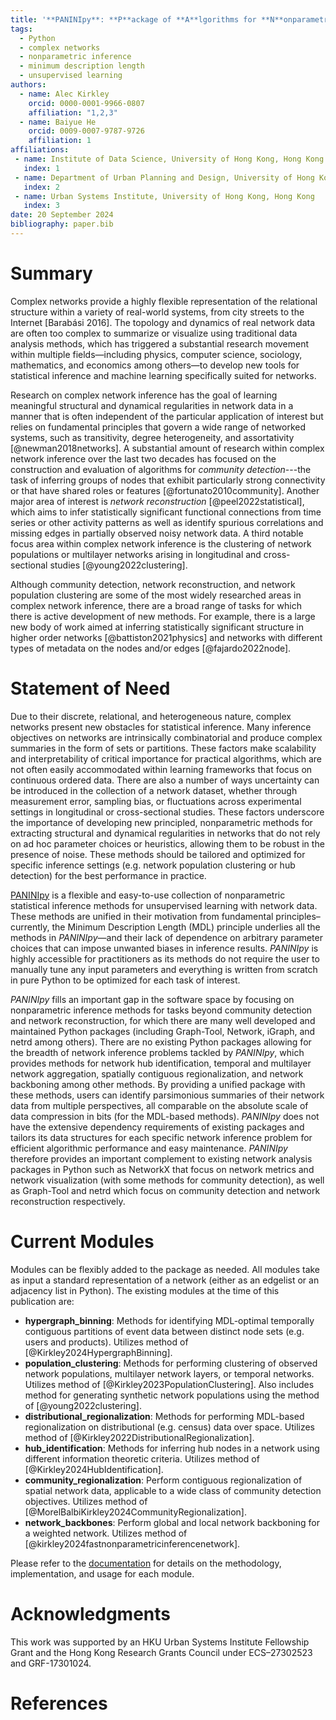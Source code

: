 ```yaml
---
title: '**PANINIpy**: **P**ackage of **A**lgorithms for **N**onparametric **I**nference with **N**etworks **I**n **P**ython'
tags:
  - Python
  - complex networks
  - nonparametric inference
  - minimum description length
  - unsupervised learning
authors:
  - name: Alec Kirkley
    orcid: 0000-0001-9966-0807
    affiliation: "1,2,3"
  - name: Baiyue He
    orcid: 0009-0007-9787-9726
    affiliation: 1
affiliations:
 - name: Institute of Data Science, University of Hong Kong, Hong Kong
   index: 1
 - name: Department of Urban Planning and Design, University of Hong Kong, Hong Kong
   index: 2
 - name: Urban Systems Institute, University of Hong Kong, Hong Kong
   index: 3
date: 20 September 2024
bibliography: paper.bib
---
```



# Summary

Complex networks provide a highly flexible representation of the relational structure within a variety of real-world systems, from city streets to the Internet [Barabási 2016]. The topology and dynamics of real network data are often too complex to summarize or visualize using traditional data analysis methods, which has triggered a substantial research movement within multiple fields—including physics, computer science, sociology, mathematics, and economics among others—to develop new tools for statistical inference and machine learning specifically suited for networks. 

Research on complex network inference has the goal of learning meaningful structural and dynamical regularities in network data in a manner that is often independent of the particular application of interest but relies on fundamental principles that govern a wide range of networked systems, such as transitivity, degree heterogeneity, and assortativity [@newman2018networks]. A substantial amount of research within complex network inference over the last two decades has focused on the construction and evaluation of algorithms for *community detection*---the task of inferring groups of nodes that exhibit particularly strong connectivity or that have shared roles or features [@fortunato2010community]. Another major area of interest is *network reconstruction* [@peel2022statistical], which aims to infer statistically significant functional connections from time series or other activity patterns as well as identify spurious correlations and missing edges in partially observed noisy network data. A third notable focus area within complex network inference is the clustering of network populations or multilayer networks arising in longitudinal and cross-sectional studies [@young2022clustering]. 

Although community detection, network reconstruction, and network population clustering are some of the most widely researched areas in complex network inference, there are a broad range of tasks for which there is active development of new methods. For example, there is a large new body of work aimed at inferring statistically significant structure in higher order networks [@battiston2021physics] and networks with different types of metadata on the nodes and/or edges [@fajardo2022node].

# Statement of Need

Due to their discrete, relational, and heterogeneous nature, complex networks present new obstacles for statistical inference. Many inference objectives on networks are intrinsically combinatorial and produce complex summaries in the form of sets or partitions. These factors make scalability and interpretability of critical importance for practical algorithms, which are not often easily accommodated within learning frameworks that focus on continuous ordered data. There are also a number of ways uncertainty can be introduced in the collection of a network dataset, whether through measurement error, sampling bias, or fluctuations across experimental settings in longitudinal or cross-sectional studies. These factors underscore the importance of developing new principled, nonparametric methods for extracting structural and dynamical regularities in networks that do not rely on ad hoc parameter choices or heuristics, allowing them to be robust in the presence of noise. These methods should be tailored and optimized for specific inference settings (e.g. network population clustering or hub detection) for the best performance in practice. 

[PANINIpy](https://github.com/baiyueh/PANINIpy) is a flexible and easy-to-use collection of nonparametric statistical inference methods for unsupervised learning with network data. These methods are unified in their motivation from fundamental principles–currently, the Minimum Description Length (MDL) principle underlies all the methods in *PANINIpy*—and their lack of dependence on arbitrary parameter choices that can impose unwanted biases in inference results. *PANINIpy* is highly accessible for practitioners as its methods do not require the user to manually tune any input parameters and everything is written from scratch in pure Python to be optimized for each task of interest. 

*PANINIpy* fills an important gap in the software space by focusing on nonparametric inference methods for tasks beyond community detection and network reconstruction, for which there are many well developed and maintained Python packages (including Graph-Tool, Network, iGraph, and netrd among others). There are no existing Python packages allowing for the breadth of network inference problems tackled by *PANINIpy*, which provides methods for network hub identification, temporal and multilayer network aggregation, spatially contiguous regionalization, and network backboning among other methods. By providing a unified package with these methods, users can identify parsimonious summaries of their network data from multiple perspectives, all comparable on the absolute scale of data compression in bits (for the MDL-based methods). *PANINIpy* does not have the extensive dependency requirements of existing packages and tailors its data structures for each specific network inference problem for efficient algorithmic performance and easy maintenance. *PANINIpy* therefore provides an important complement to existing network analysis packages in Python such as NetworkX that focus on network metrics and network visualization (with some methods for community detection), as well as Graph-Tool and netrd which focus on community detection and network reconstruction respectively.

# Current Modules

Modules can be flexibly added to the package as needed. All modules take as input a standard representation of a network (either as an edgelist or an adjacency list in Python). The existing modules at the time of this publication are:   

- **hypergraph_binning**: Methods for identifying MDL-optimal temporally contiguous partitions of event data between distinct node sets (e.g. users and products). Utilizes method of [@Kirkley2024HypergraphBinning].
- **population_clustering**: Methods for performing clustering of observed network populations, multilayer network layers, or temporal networks. Utilizes method of [@Kirkley2023PopulationClustering]. Also includes method for generating synthetic network populations using the method of [@young2022clustering].
- **distributional_regionalization**: Methods for performing MDL-based regionalization on distributional (e.g. census) data over space. Utilizes method of [@Kirkley2022DistributionalRegionalization].
- **hub_identification**: Methods for inferring hub nodes in a network using different information theoretic criteria. Utilizes method of [@Kirkley2024HubIdentification].
- **community_regionalization**: Perform contiguous regionalization of spatial network data, applicable to a wide class of community detection objectives. Utilizes method of [@MorelBalbiKirkley2024CommunityRegionalization].
- **network_backbones**: Perform global and local network backboning for a weighted network. Utilizes method of [@kirkley2024fastnonparametricinferencenetwork].

Please refer to the [documentation](https://paninipy.readthedocs.io/en/latest/) for details on the methodology, implementation, and usage for each module. 

# Acknowledgments

This work was supported by an HKU Urban Systems Institute Fellowship Grant and the Hong Kong Research Grants Council under ECS–27302523 and GRF-17301024.


# References
```
```

